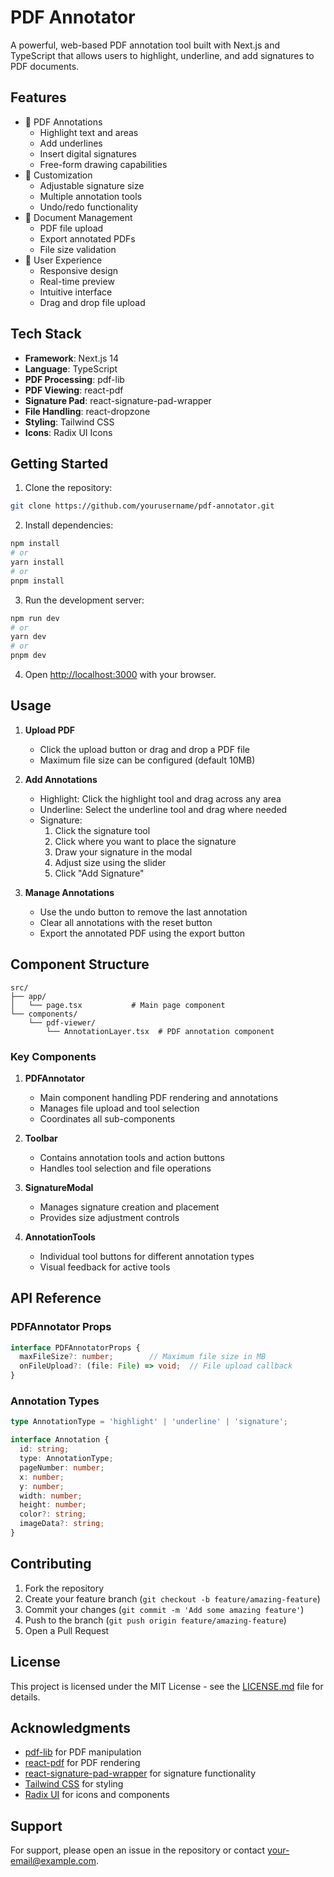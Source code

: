 # PDF Annotator

A powerful, web-based PDF annotation tool built with Next.js and TypeScript that allows users to highlight, underline, and add signatures to PDF documents.

## Features

- 📝 PDF Annotations
  - Highlight text and areas
  - Add underlines
  - Insert digital signatures
  - Free-form drawing capabilities
- 🎨 Customization
  - Adjustable signature size
  - Multiple annotation tools
  - Undo/redo functionality
- 💾 Document Management
  - PDF file upload
  - Export annotated PDFs
  - File size validation
- 🎯 User Experience
  - Responsive design
  - Real-time preview
  - Intuitive interface
  - Drag and drop file upload

## Tech Stack

- **Framework**: Next.js 14
- **Language**: TypeScript
- **PDF Processing**: pdf-lib
- **PDF Viewing**: react-pdf
- **Signature Pad**: react-signature-pad-wrapper
- **File Handling**: react-dropzone
- **Styling**: Tailwind CSS
- **Icons**: Radix UI Icons

## Getting Started

1. Clone the repository:
```bash
git clone https://github.com/yourusername/pdf-annotator.git
```

2. Install dependencies:
```bash
npm install
# or
yarn install
# or
pnpm install
```

3. Run the development server:
```bash
npm run dev
# or
yarn dev
# or
pnpm dev
```

4. Open [http://localhost:3000](http://localhost:3000) with your browser.

## Usage

1. **Upload PDF**
   - Click the upload button or drag and drop a PDF file
   - Maximum file size can be configured (default 10MB)

2. **Add Annotations**
   - Highlight: Click the highlight tool and drag across any area
   - Underline: Select the underline tool and drag where needed
   - Signature: 
     1. Click the signature tool
     2. Click where you want to place the signature
     3. Draw your signature in the modal
     4. Adjust size using the slider
     5. Click "Add Signature"

3. **Manage Annotations**
   - Use the undo button to remove the last annotation
   - Clear all annotations with the reset button
   - Export the annotated PDF using the export button

## Component Structure

```
src/
├── app/
│   └── page.tsx           # Main page component
└── components/
    └── pdf-viewer/
        └── AnnotationLayer.tsx  # PDF annotation component
```

### Key Components

1. **PDFAnnotator**
   - Main component handling PDF rendering and annotations
   - Manages file upload and tool selection
   - Coordinates all sub-components

2. **Toolbar**
   - Contains annotation tools and action buttons
   - Handles tool selection and file operations

3. **SignatureModal**
   - Manages signature creation and placement
   - Provides size adjustment controls

4. **AnnotationTools**
   - Individual tool buttons for different annotation types
   - Visual feedback for active tools

## API Reference

### PDFAnnotator Props

```typescript
interface PDFAnnotatorProps {
  maxFileSize?: number;        // Maximum file size in MB
  onFileUpload?: (file: File) => void;  // File upload callback
}
```

### Annotation Types

```typescript
type AnnotationType = 'highlight' | 'underline' | 'signature';

interface Annotation {
  id: string;
  type: AnnotationType;
  pageNumber: number;
  x: number;
  y: number;
  width: number;
  height: number;
  color?: string;
  imageData?: string;
}
```

## Contributing

1. Fork the repository
2. Create your feature branch (`git checkout -b feature/amazing-feature`)
3. Commit your changes (`git commit -m 'Add some amazing feature'`)
4. Push to the branch (`git push origin feature/amazing-feature`)
5. Open a Pull Request

## License

This project is licensed under the MIT License - see the [LICENSE.md](LICENSE.md) file for details.

## Acknowledgments

- [pdf-lib](https://github.com/Hopding/pdf-lib) for PDF manipulation
- [react-pdf](https://github.com/wojtekmaj/react-pdf) for PDF rendering
- [react-signature-pad-wrapper](https://github.com/michaeldzjap/react-signature-pad-wrapper) for signature functionality
- [Tailwind CSS](https://tailwindcss.com/) for styling
- [Radix UI](https://www.radix-ui.com/) for icons and components

## Support

For support, please open an issue in the repository or contact [your-email@example.com](mailto:your-email@example.com).
